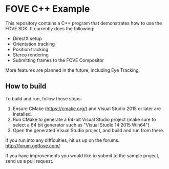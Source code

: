 # FOVE C++ Example

This repository contains a C++ program that demonstrates how to use the FOVE SDK. It currently does the following:
- DirectX setup
- Orientation tracking
- Position tracking
- Stereo rendering
- Submitting frames to the FOVE Compositor

More features are planned in the future, including Eye Tracking.

## How to build

To build and run, follow these steps:

1. Ensure CMake (https://cmake.org/) and Visual Studio 2015 or later are installed.
2. Run CMake to generate a 64-bit Visual Studio project (make sure to select a 64 bit generator such as "Visual Studio 14 2015 Win64")
3. Open the generated Visual Studio project, and build and run from there.

If you run into any difficulties, hit us up on the forums. http://forum.getfove.com/

If you have improvements you would like to submit to the sample project, send us a pull request.